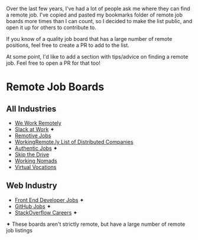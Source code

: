 Over the last few years, I've had a lot of people ask me where they can find a remote job. I've copied and pasted my bookmarks folder of remote job boards more times than I can count, so I decided to make the list public, and open it up for others to contribute to.

If you know of a quality job board that has a large number of remote positions, feel free to create a PR to add to the list.

At some point, I'd like to add a section with tips/advice on finding a remote job. Feel free to open a PR for that too!

# Remote Job Boards
## All Industries
- [We Work Remotely](https://weworkremotely.com/)
- [Slack at Work](http://slackatwork.com/) ✦
- [Remotive Jobs](http://jobs.remotive.io/)
- [WorkingRemote.ly List of Distributed Companies](http://workingremote.ly/leaders/distributed-companies/)
- [Authentic Jobs](http://www.authenticjobs.com/#onlyremote=1) ✦
- [Skip the Drive](http://www.skipthedrive.com/)
- [Working Nomads](http://www.workingnomads.co/jobs)
- [Virtual Vocations](http://www.virtualvocations.com/)

## Web Industry
- [Front End Developer Jobs](http://frontenddeveloperjob.com/) ✦
- [GitHub Jobs](https://jobs.github.com/positions?description=remote&location=) ✦
- [StackOverflow Careers](http://careers.stackoverflow.com/jobs/remote) ✦

✦ These boards aren't strictly remote, but have a large number of remote job listings

